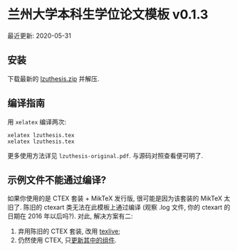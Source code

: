 # 兰州大学本科生学位论文模板 v0.1.3

最近更新: 2020-05-31

## 安装

下载最新的 [lzuthesis.zip](https://github.com/zmx0142857/lzuthesis/releases/) 并解压.

## 编译指南

用 `xelatex` 编译两次:

```
xelatex lzuthesis.tex
xelatex lzuthesis.tex
```

更多使用方法详见 `lzuthesis-original.pdf`. 与源码对照查看便可明了.

## 示例文件不能通过编译?

如果你使用的是 CTEX 套装 + MikTeX 发行版, 很可能是因为该套装的 MikTeX 太旧了. 陈旧的 ctexart 类无法在此模板上通过编译 (观察 .log 文件, 你的 ctexart 的日期在 2016 年以后吗?). 对此, 解决方案有二:

1. 弃用陈旧的 CTEX 套装, 改用 [texlive](https://mirrors.tuna.tsinghua.edu.cn/CTAN/systems/texlive/Images/);
1. 仍然使用 CTEX, 只[更新其中的组件](https://zhuanlan.zhihu.com/p/47420690).
